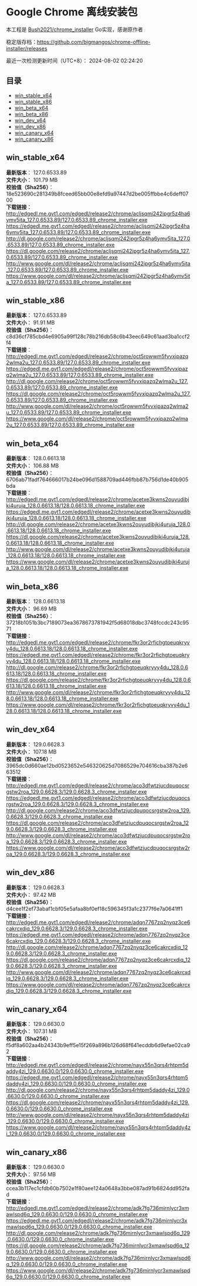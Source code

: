 # Google Chrome 离线安装包
本工程是 [Bush2021/chrome_installer](https://github.com/Bush2021/chrome_installer) Go实现，感谢原作者

稳定版存档：<https://github.com/bigmangos/chrome-offline-installer/releases>

最近一次检测更新时间（UTC+8）：
2024-08-02 02:24:20

## 目录
* [win_stable_x64](https://github.com/bigmangos/chrome-offline-installer?tab=readme-ov-file#win_stable_x64)
* [win_stable_x86](https://github.com/bigmangos/chrome-offline-installer?tab=readme-ov-file#win_stable_x86)
* [win_beta_x64](https://github.com/bigmangos/chrome-offline-installer?tab=readme-ov-file#win_beta_x64)
* [win_beta_x86](https://github.com/bigmangos/chrome-offline-installer?tab=readme-ov-file#win_beta_x86)
* [win_dev_x64](https://github.com/bigmangos/chrome-offline-installer?tab=readme-ov-file#win_dev_x64)
* [win_dev_x86](https://github.com/bigmangos/chrome-offline-installer?tab=readme-ov-file#win_dev_x86)
* [win_canary_x64](https://github.com/bigmangos/chrome-offline-installer?tab=readme-ov-file#win_canary_x64)
* [win_canary_x86](https://github.com/bigmangos/chrome-offline-installer?tab=readme-ov-file#win_canary_x86)

## win_stable_x64
**最新版本**： 127.0.6533.89  
**文件大小**： 101.79 MB  
**校验值（Sha256）**： 18e523690c281349b8fceed65bb00e8efd9a97447d2be005ffbbe4c6deff0700  
**下载链接**：
http://edgedl.me.gvt1.com/edgedl/release2/chrome/acljsqmj242ipgr5z4ha6ymv5ita_127.0.6533.89/127.0.6533.89_chrome_installer.exe
https://edgedl.me.gvt1.com/edgedl/release2/chrome/acljsqmj242ipgr5z4ha6ymv5ita_127.0.6533.89/127.0.6533.89_chrome_installer.exe
http://dl.google.com/release2/chrome/acljsqmj242ipgr5z4ha6ymv5ita_127.0.6533.89/127.0.6533.89_chrome_installer.exe
https://dl.google.com/release2/chrome/acljsqmj242ipgr5z4ha6ymv5ita_127.0.6533.89/127.0.6533.89_chrome_installer.exe
http://www.google.com/dl/release2/chrome/acljsqmj242ipgr5z4ha6ymv5ita_127.0.6533.89/127.0.6533.89_chrome_installer.exe
https://www.google.com/dl/release2/chrome/acljsqmj242ipgr5z4ha6ymv5ita_127.0.6533.89/127.0.6533.89_chrome_installer.exe
## win_stable_x86
**最新版本**： 127.0.6533.89  
**文件大小**： 91.91 MB  
**校验值（Sha256）**： c8d36cf785cbd4e6905a99f128c78b216db58c6b43eec649c61aad3ba1ccf2f4  
**下载链接**：
http://edgedl.me.gvt1.com/edgedl/release2/chrome/oct5rowwm5fvvxipazq2wlma2u_127.0.6533.89/127.0.6533.89_chrome_installer.exe
https://edgedl.me.gvt1.com/edgedl/release2/chrome/oct5rowwm5fvvxipazq2wlma2u_127.0.6533.89/127.0.6533.89_chrome_installer.exe
http://dl.google.com/release2/chrome/oct5rowwm5fvvxipazq2wlma2u_127.0.6533.89/127.0.6533.89_chrome_installer.exe
https://dl.google.com/release2/chrome/oct5rowwm5fvvxipazq2wlma2u_127.0.6533.89/127.0.6533.89_chrome_installer.exe
http://www.google.com/dl/release2/chrome/oct5rowwm5fvvxipazq2wlma2u_127.0.6533.89/127.0.6533.89_chrome_installer.exe
https://www.google.com/dl/release2/chrome/oct5rowwm5fvvxipazq2wlma2u_127.0.6533.89/127.0.6533.89_chrome_installer.exe
## win_beta_x64
**最新版本**： 128.0.6613.18  
**文件大小**： 106.88 MB  
**校验值（Sha256）**： 6706ab71fadf764666017b24be096d1588709ad446fbb87b756d1de40b905bda  
**下载链接**：
http://edgedl.me.gvt1.com/edgedl/release2/chrome/acetxe3kwns2ouyudibjki4uruja_128.0.6613.18/128.0.6613.18_chrome_installer.exe
https://edgedl.me.gvt1.com/edgedl/release2/chrome/acetxe3kwns2ouyudibjki4uruja_128.0.6613.18/128.0.6613.18_chrome_installer.exe
http://dl.google.com/release2/chrome/acetxe3kwns2ouyudibjki4uruja_128.0.6613.18/128.0.6613.18_chrome_installer.exe
https://dl.google.com/release2/chrome/acetxe3kwns2ouyudibjki4uruja_128.0.6613.18/128.0.6613.18_chrome_installer.exe
http://www.google.com/dl/release2/chrome/acetxe3kwns2ouyudibjki4uruja_128.0.6613.18/128.0.6613.18_chrome_installer.exe
https://www.google.com/dl/release2/chrome/acetxe3kwns2ouyudibjki4uruja_128.0.6613.18/128.0.6613.18_chrome_installer.exe
## win_beta_x86
**最新版本**： 128.0.6613.18  
**文件大小**： 96.69 MB  
**校验值（Sha256）**： 37218b1051b3bc7189073ea3678673781942f5d68018dbc3748fccdc243c9571  
**下载链接**：
http://edgedl.me.gvt1.com/edgedl/release2/chrome/fkr3or2rfichgtoeuqkryvy4du_128.0.6613.18/128.0.6613.18_chrome_installer.exe
https://edgedl.me.gvt1.com/edgedl/release2/chrome/fkr3or2rfichgtoeuqkryvy4du_128.0.6613.18/128.0.6613.18_chrome_installer.exe
http://dl.google.com/release2/chrome/fkr3or2rfichgtoeuqkryvy4du_128.0.6613.18/128.0.6613.18_chrome_installer.exe
https://dl.google.com/release2/chrome/fkr3or2rfichgtoeuqkryvy4du_128.0.6613.18/128.0.6613.18_chrome_installer.exe
http://www.google.com/dl/release2/chrome/fkr3or2rfichgtoeuqkryvy4du_128.0.6613.18/128.0.6613.18_chrome_installer.exe
https://www.google.com/dl/release2/chrome/fkr3or2rfichgtoeuqkryvy4du_128.0.6613.18/128.0.6613.18_chrome_installer.exe
## win_dev_x64
**最新版本**： 129.0.6628.3  
**文件大小**： 107.18 MB  
**校验值（Sha256）**： 3965dc0d660ae12bd0523652e546320625d7086529e704616cba387b2e663512  
**下载链接**：
http://edgedl.me.gvt1.com/edgedl/release2/chrome/aco3dfwtzjucdpuqocsrgstw2roa_129.0.6628.3/129.0.6628.3_chrome_installer.exe
https://edgedl.me.gvt1.com/edgedl/release2/chrome/aco3dfwtzjucdpuqocsrgstw2roa_129.0.6628.3/129.0.6628.3_chrome_installer.exe
http://dl.google.com/release2/chrome/aco3dfwtzjucdpuqocsrgstw2roa_129.0.6628.3/129.0.6628.3_chrome_installer.exe
https://dl.google.com/release2/chrome/aco3dfwtzjucdpuqocsrgstw2roa_129.0.6628.3/129.0.6628.3_chrome_installer.exe
http://www.google.com/dl/release2/chrome/aco3dfwtzjucdpuqocsrgstw2roa_129.0.6628.3/129.0.6628.3_chrome_installer.exe
https://www.google.com/dl/release2/chrome/aco3dfwtzjucdpuqocsrgstw2roa_129.0.6628.3/129.0.6628.3_chrome_installer.exe
## win_dev_x86
**最新版本**： 129.0.6628.3  
**文件大小**： 97.42 MB  
**校验值（Sha256）**： d4cee1f2ef73abaf1cbf05e5afaa8bf0ef18c596345f3a1c2377f6e7a0641ff1  
**下载链接**：
http://edgedl.me.gvt1.com/edgedl/release2/chrome/adqn7767zq2nyqz3ce6cakrcxdiq_129.0.6628.3/129.0.6628.3_chrome_installer.exe
https://edgedl.me.gvt1.com/edgedl/release2/chrome/adqn7767zq2nyqz3ce6cakrcxdiq_129.0.6628.3/129.0.6628.3_chrome_installer.exe
http://dl.google.com/release2/chrome/adqn7767zq2nyqz3ce6cakrcxdiq_129.0.6628.3/129.0.6628.3_chrome_installer.exe
https://dl.google.com/release2/chrome/adqn7767zq2nyqz3ce6cakrcxdiq_129.0.6628.3/129.0.6628.3_chrome_installer.exe
http://www.google.com/dl/release2/chrome/adqn7767zq2nyqz3ce6cakrcxdiq_129.0.6628.3/129.0.6628.3_chrome_installer.exe
https://www.google.com/dl/release2/chrome/adqn7767zq2nyqz3ce6cakrcxdiq_129.0.6628.3/129.0.6628.3_chrome_installer.exe
## win_canary_x64
**最新版本**： 129.0.6630.0  
**文件大小**： 107.31 MB  
**校验值（Sha256）**： f5df8a602aa4b24343b9eff5e15f269a896b126d68f641ecddb6d9efae02ca92  
**下载链接**：
http://edgedl.me.gvt1.com/edgedl/release2/chrome/nayx55n3qrs4rhtpm5daddy4zi_129.0.6630.0/129.0.6630.0_chrome_installer.exe
https://edgedl.me.gvt1.com/edgedl/release2/chrome/nayx55n3qrs4rhtpm5daddy4zi_129.0.6630.0/129.0.6630.0_chrome_installer.exe
http://dl.google.com/release2/chrome/nayx55n3qrs4rhtpm5daddy4zi_129.0.6630.0/129.0.6630.0_chrome_installer.exe
https://dl.google.com/release2/chrome/nayx55n3qrs4rhtpm5daddy4zi_129.0.6630.0/129.0.6630.0_chrome_installer.exe
http://www.google.com/dl/release2/chrome/nayx55n3qrs4rhtpm5daddy4zi_129.0.6630.0/129.0.6630.0_chrome_installer.exe
https://www.google.com/dl/release2/chrome/nayx55n3qrs4rhtpm5daddy4zi_129.0.6630.0/129.0.6630.0_chrome_installer.exe
## win_canary_x86
**最新版本**： 129.0.6630.0  
**文件大小**： 97.56 MB  
**校验值（Sha256）**： ccea3b117ec1cfdb60b7502e1f80aee124a0648a3bbe087ad91b6824dd952fad  
**下载链接**：
http://edgedl.me.gvt1.com/edgedl/release2/chrome/adk7fg736mirnlycr3xmawlspd6q_129.0.6630.0/129.0.6630.0_chrome_installer.exe
https://edgedl.me.gvt1.com/edgedl/release2/chrome/adk7fg736mirnlycr3xmawlspd6q_129.0.6630.0/129.0.6630.0_chrome_installer.exe
http://dl.google.com/release2/chrome/adk7fg736mirnlycr3xmawlspd6q_129.0.6630.0/129.0.6630.0_chrome_installer.exe
https://dl.google.com/release2/chrome/adk7fg736mirnlycr3xmawlspd6q_129.0.6630.0/129.0.6630.0_chrome_installer.exe
http://www.google.com/dl/release2/chrome/adk7fg736mirnlycr3xmawlspd6q_129.0.6630.0/129.0.6630.0_chrome_installer.exe
https://www.google.com/dl/release2/chrome/adk7fg736mirnlycr3xmawlspd6q_129.0.6630.0/129.0.6630.0_chrome_installer.exe
